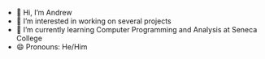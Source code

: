 - 👋 Hi, I’m Andrew
- 👀 I’m interested in working on several projects
- 🌱 I’m currently learning Computer Programming and Analysis at Seneca College
- 😄 Pronouns: He/Him
